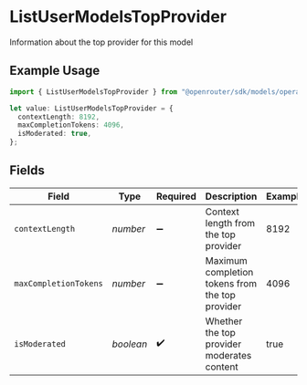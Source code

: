 # ListUserModelsTopProvider

Information about the top provider for this model

## Example Usage

```typescript
import { ListUserModelsTopProvider } from "@openrouter/sdk/models/operations";

let value: ListUserModelsTopProvider = {
  contextLength: 8192,
  maxCompletionTokens: 4096,
  isModerated: true,
};
```

## Fields

| Field                                           | Type                                            | Required                                        | Description                                     | Example                                         |
| ----------------------------------------------- | ----------------------------------------------- | ----------------------------------------------- | ----------------------------------------------- | ----------------------------------------------- |
| `contextLength`                                 | *number*                                        | :heavy_minus_sign:                              | Context length from the top provider            | 8192                                            |
| `maxCompletionTokens`                           | *number*                                        | :heavy_minus_sign:                              | Maximum completion tokens from the top provider | 4096                                            |
| `isModerated`                                   | *boolean*                                       | :heavy_check_mark:                              | Whether the top provider moderates content      | true                                            |